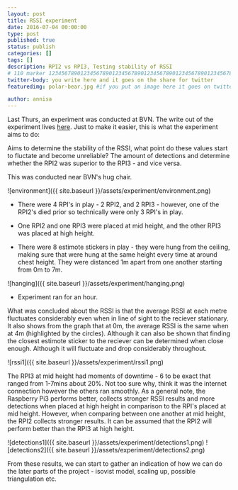 ```yaml
---
layout: post
title: RSSI experiment
date: 2016-07-04 00:00:00
type: post
published: true
status: publish
categories: []
tags: []
description: RPI2 vs RPI3, Testing stability of RSSI
# 110 marker 1234567890123456789012345678901234567890123456789012345678901234567890123456789012345678901234567890123456789
twitter-body: you write here and it goes on the share for twitter
featuredimg: polar-bear.jpg #if you put an image here it goes on twitter too

author: annisa
---
```


Last Thurs, an experiment was conducted at BVN. The write out of the experiment lives [here](https://docs.google.com/document/d/1YinAsD2N56cFMge53XMncbp50QZECwIqkA5I-ptZ2r0/edit). Just to make it easier, this is what the experiment aims to do:

Aims to determine the stability of the RSSI, what point do these values start to fluctate and become unreliable? The amount of detections and determine whether the RPI2 was superior to the RPI3 - and vice versa.

This was conducted near BVN's hug chair. 

![environment]({{ site.baseurl }}/assets/experiment/environment.png)

* There were 4 RPI's in play - 2 RPI2, and 2 RPI3 - however, one of the RPI2's died prior so technically were only 3 RPI's in play. 

* One RPI2 and one RPI3 were placed at mid height, and the other RPI3 was placed at high height.

* There were 8 estimote stickers in play - they were hung from the ceiling, making sure that were hung at the same height every time at around chest height. They were distanced 1m apart from one another starting from 0m to 7m.

![hanging]({{ site.baseurl }}/assets/experiment/hanging.png)

* Experiment ran for an hour. 

What was concluded about the RSSI is that the average RSSI at each metre fluctuates considerably even when in line of sight to the reciever stationary. It also shows from the graph that at 0m, the average RSSI is the same when at 4m (highlighted by the circles). Although it can also be shown that finding the closest estimote sticker to the reciever can be determined when close enough. Although it will fluctuate and drop considerably throughout. 

![rssi1]({{ site.baseurl }}/assets/experiment/rssi1.png)

The RPI3 at mid height had moments of downtime - 6 to be exact that ranged from 1-7mins about 20%. Not too sure why, think it was the internet connection however the others ran smoothly. As a general note, the Raspberry Pi3 performs better, collects stronger RSSI results and more detections when placed at high height in comparison to the RPI's placed at mid height. However, when comparing between one another at mid height, the RPI2 collects stronger results. It can be assumed that the RPI2 will perform better than the RPI3 at high height. 

![detections1]({{ site.baseurl }}/assets/experiment/detections1.png)
![detections2]({{ site.baseurl }}/assets/experiment/detections2.png)

From these results, we can start to gather an indication of how we can do the later parts of the project - isovist model, scaling up, possible triangulation etc. 